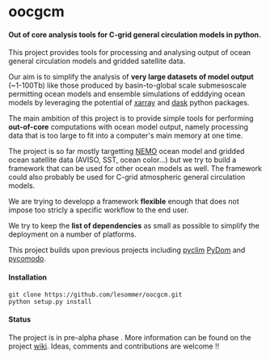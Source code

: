 # oocgcm
#### Out of core analysis tools for C-grid general circulation models in python.


This project provides tools for processing and analysing output of ocean general 
circulation models and gridded satellite data.

Our aim is to simplify the analysis of **very large datasets of model output**
(~1-100Tb) like those produced by basin-to-global scale submesoscale permitting 
ocean models and ensemble simulations of edddying ocean models by leveraging the 
potential of [xarray](https://github.com/pydata/xarray) and 
[dask](https://github.com/dask/dask) python packages.

The main ambition of this project is to provide simple tools for performing
**out-of-core** computations with ocean model output, namely processing data
that is too large to fit into a computer's main memory at one time.

The project is so far mostly targetting [NEMO](http://www.nemo-ocean.eu/) 
ocean model and gridded ocean satellite data (AVISO, SST, ocean color...)
but we try to build a framework that can be used for other ocean models as well. 
The framework could also probably be used for C-grid atmospheric general circulation 
models. 

We are trying to developp a framework **flexible** enough that does not impose
too stricly a specific workflow to the end user.

We try to keep the **list of dependencies** as small as possible to simplify the
deployment on a number of platforms.

This project builds upon previous projects including
[pyclim](http://servforge.legi.grenoble-inp.fr/projects/soft-pyclim)
[PyDom](http://servforge.legi.grenoble-inp.fr/projects/PyDom) and 
[pycomodo](http://pycomodo.forge.imag.fr/).

#### Installation
```
git clone https://github.com/lesommer/oocgcm.git
python setup.py install
```
#### Status
The project is in pre-alpha phase . More information can be found on the
project [wiki](https://github.com/lesommer/oocgcm/wiki). Ideas, comments and
contributions are welcome !!

